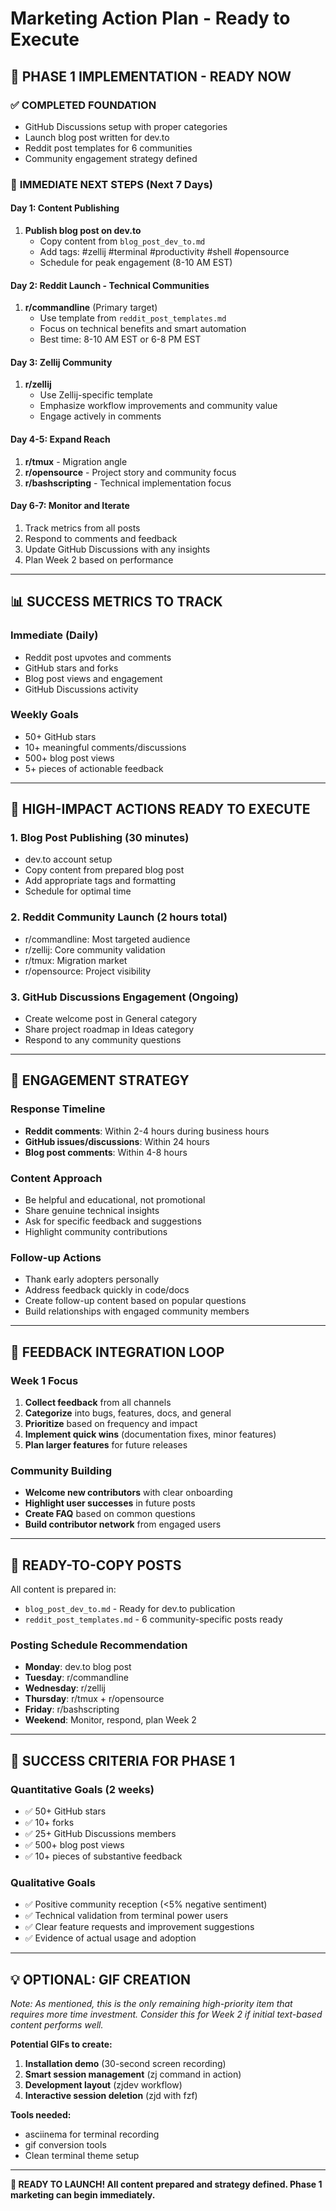 # Marketing Action Plan - Ready to Execute

## 🚀 **PHASE 1 IMPLEMENTATION - READY NOW**

### ✅ **COMPLETED FOUNDATION**
- GitHub Discussions setup with proper categories
- Launch blog post written for dev.to
- Reddit post templates for 6 communities  
- Community engagement strategy defined

### 📅 **IMMEDIATE NEXT STEPS (Next 7 Days)**

#### **Day 1: Content Publishing**
1. **Publish blog post on dev.to**
   - Copy content from `blog_post_dev_to.md`
   - Add tags: #zellij #terminal #productivity #shell #opensource  
   - Schedule for peak engagement (8-10 AM EST)

#### **Day 2: Reddit Launch - Technical Communities**
1. **r/commandline** (Primary target)
   - Use template from `reddit_post_templates.md`
   - Focus on technical benefits and smart automation
   - Best time: 8-10 AM EST or 6-8 PM EST

#### **Day 3: Zellij Community**
1. **r/zellij** 
   - Use Zellij-specific template
   - Emphasize workflow improvements and community value
   - Engage actively in comments

#### **Day 4-5: Expand Reach**
1. **r/tmux** - Migration angle
2. **r/opensource** - Project story and community focus
3. **r/bashscripting** - Technical implementation focus

#### **Day 6-7: Monitor and Iterate**
1. Track metrics from all posts
2. Respond to comments and feedback
3. Update GitHub Discussions with any insights
4. Plan Week 2 based on performance

---

## 📊 **SUCCESS METRICS TO TRACK**

### **Immediate (Daily)**
- Reddit post upvotes and comments
- GitHub stars and forks  
- Blog post views and engagement
- GitHub Discussions activity

### **Weekly Goals**
- 50+ GitHub stars
- 10+ meaningful comments/discussions
- 500+ blog post views
- 5+ pieces of actionable feedback

---

## 🎯 **HIGH-IMPACT ACTIONS READY TO EXECUTE**

### **1. Blog Post Publishing (30 minutes)**
- dev.to account setup
- Copy content from prepared blog post
- Add appropriate tags and formatting
- Schedule for optimal time

### **2. Reddit Community Launch (2 hours total)**
- r/commandline: Most targeted audience
- r/zellij: Core community validation  
- r/tmux: Migration market
- r/opensource: Project visibility

### **3. GitHub Discussions Engagement (Ongoing)**
- Create welcome post in General category
- Share project roadmap in Ideas category
- Respond to any community questions

---

## 📱 **ENGAGEMENT STRATEGY**

### **Response Timeline**
- **Reddit comments**: Within 2-4 hours during business hours
- **GitHub issues/discussions**: Within 24 hours
- **Blog post comments**: Within 4-8 hours

### **Content Approach**
- Be helpful and educational, not promotional
- Share genuine technical insights  
- Ask for specific feedback and suggestions
- Highlight community contributions

### **Follow-up Actions**
- Thank early adopters personally
- Address feedback quickly in code/docs
- Create follow-up content based on popular questions
- Build relationships with engaged community members

---

## 🔄 **FEEDBACK INTEGRATION LOOP**

### **Week 1 Focus**
1. **Collect feedback** from all channels
2. **Categorize** into bugs, features, docs, and general
3. **Prioritize** based on frequency and impact
4. **Implement quick wins** (documentation fixes, minor features)
5. **Plan larger features** for future releases

### **Community Building**
- **Welcome new contributors** with clear onboarding
- **Highlight user successes** in future posts
- **Create FAQ** based on common questions
- **Build contributor network** from engaged users

---

## 🚀 **READY-TO-COPY POSTS**

All content is prepared in:
- `blog_post_dev_to.md` - Ready for dev.to publication
- `reddit_post_templates.md` - 6 community-specific posts ready

### **Posting Schedule Recommendation**
- **Monday**: dev.to blog post
- **Tuesday**: r/commandline  
- **Wednesday**: r/zellij
- **Thursday**: r/tmux + r/opensource
- **Friday**: r/bashscripting
- **Weekend**: Monitor, respond, plan Week 2

---

## 🎯 **SUCCESS CRITERIA FOR PHASE 1**

### **Quantitative Goals (2 weeks)**
- ✅ 50+ GitHub stars
- ✅ 10+ forks  
- ✅ 25+ GitHub Discussions members
- ✅ 500+ blog post views
- ✅ 10+ pieces of substantive feedback

### **Qualitative Goals**
- ✅ Positive community reception (<5% negative sentiment)
- ✅ Technical validation from terminal power users
- ✅ Clear feature requests and improvement suggestions
- ✅ Evidence of actual usage and adoption

---

## 💡 **OPTIONAL: GIF CREATION**

*Note: As mentioned, this is the only remaining high-priority item that requires more time investment. Consider this for Week 2 if initial text-based content performs well.*

**Potential GIFs to create:**
1. **Installation demo** (30-second screen recording)
2. **Smart session management** (zj command in action)  
3. **Development layout** (zjdev workflow)
4. **Interactive session deletion** (zjd with fzf)

**Tools needed:**
- asciinema for terminal recording
- gif conversion tools
- Clean terminal theme setup

---

**🎉 READY TO LAUNCH! All content prepared and strategy defined. Phase 1 marketing can begin immediately.**
